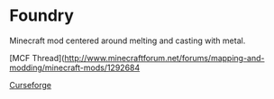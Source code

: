 Foundry
=======

Minecraft mod centered around melting and casting with metal.

[MCF Thread](http://www.minecraftforum.net/forums/mapping-and-modding/minecraft-mods/1292684

[Curseforge](https://minecraft.curseforge.com/projects/ignition-foundry)
